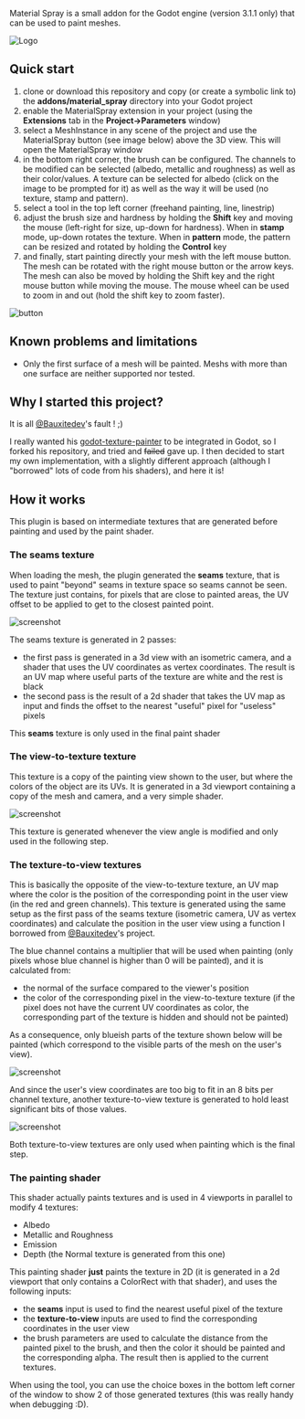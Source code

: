 Material Spray is a small addon for the Godot engine (version 3.1.1 only) that can be used to paint meshes.

![Logo](/addons/material_spray/doc/screenshot.png)

## Quick start

1. clone or download this repository and copy (or create a symbolic link to) the **addons/material_spray** directory into your Godot project
2. enable the MaterialSpray extension in your project (using the **Extensions** tab in the **Project->Parameters** window)
3. select a MeshInstance in any scene of the project and use the MaterialSpray button (see image below) above the 3D view. This will open the MaterialSpray window
4. in the bottom right corner, the brush can be configured. The channels to be modified can be selected (albedo, metallic and roughness) as well as their color/values. A texture can be selected for albedo (click on the image to be prompted for it) as well as the way it will be used (no texture, stamp and pattern).
5. select a tool in the top left corner (freehand painting, line, linestrip)
6. adjust the brush size and hardness by holding the **Shift** key and moving the mouse (left-right for size, up-down for hardness). When in **stamp** mode, up-down rotates the texture. When in **pattern** mode, the pattern can be resized and rotated by holding the **Control** key
7. and finally, start painting directly your mesh with the left mouse button. The mesh can be rotated with the right mouse button or the arrow keys. The mesh can also be moved by holding the Shift key and the right mouse button while moving the mouse. The mouse wheel can be used to zoom in and out (hold the shift key to zoom faster).

![button](/addons/material_spray/doc/button.png)

## Known problems and limitations

* Only the first surface of a mesh will be painted. Meshs with more than one surface are neither supported nor tested.

## Why I started this project?

It is all [@Bauxitedev](https://github.com/Bauxitedev)'s fault ! ;)

I really wanted his [godot-texture-painter](https://github.com/Bauxitedev/godot-texture-painter) to be integrated in Godot, so I forked his repository, and tried and ~~failed~~ gave up. I then decided to start my own implementation, with a slightly different approach (although I "borrowed" lots of code from his shaders), and here it is!

## How it works

This plugin is based on intermediate textures that are generated before painting and used by the paint shader.

### The seams texture

When loading the mesh, the plugin generated the **seams** texture, that is used to paint "beyond" seams in texture space so seams cannot be seen. The texture just contains, for pixels that are close to painted areas, the UV offset to be applied to get to the closest painted point.

![screenshot](/addons/material_spray/doc/seams.png)

The seams texture is generated in 2 passes:
* the first pass is generated in a 3d view with an isometric camera, and a shader that uses the UV coordinates as vertex coordinates. The result is an UV map where useful parts of the texture are white and the rest is black
* the second pass is the result of a 2d shader that takes the UV map as input and finds the offset to the nearest "useful" pixel for "useless" pixels

This **seams** texture is only used in the final paint shader

### The view-to-texture texture

This texture is a copy of the painting view shown to the user, but where the colors of the object are its UVs. It is generated in a 3d viewport containing a copy of the mesh and camera, and a very simple shader.

![screenshot](/addons/material_spray/doc/v2t.png)

This texture is generated whenever the view angle is modified and only used in the following step.

### The texture-to-view textures

This is basically the opposite of the view-to-texture texture, an UV map where the color is the position of the corresponding point in the user view (in the red and green channels). This texture is generated using the same setup as the first pass of the seams texture (isometric camera, UV as vertex coordinates) and calculate the position in the user view using a function I borrowed from [@Bauxitedev](https://github.com/Bauxitedev)'s project.

The blue channel contains a multiplier that will be used when painting (only pixels whose blue channel is higher than 0 will be painted), and it is calculated from:
* the normal of the surface compared to the viewer's position
* the color of the corresponding pixel in the view-to-texture texture (if the pixel does not have the current UV coordinates as color, the corresponding part of the texture is hidden and should not be painted)

As a consequence, only blueish parts of the texture shown below will be painted (which correspond to the visible parts of the mesh on the user's view).

![screenshot](/addons/material_spray/doc/t2v.png)

And since the user's view coordinates are too big to fit in an 8 bits per channel texture, another texture-to-view texture is generated to hold least significant bits of those values.

![screenshot](/addons/material_spray/doc/t2vlsb.png)

Both texture-to-view textures are only used when painting which is the final step.

### The painting shader

This shader actually paints textures and is used in 4 viewports in parallel to modify 4 textures:
* Albedo
* Metallic and Roughness
* Emission
* Depth (the Normal texture is generated from this one)

This painting shader **just** paints the texture in 2D (it is generated in a 2d viewport that only contains a ColorRect with that shader), and uses the following inputs:
* the **seams** input is used to find the nearest useful pixel of the texture
* the **texture-to-view** inputs are used to find the corresponding coordinates in the user view
* the brush parameters are used to calculate the distance from the painted pixel to the brush, and then the color it should be painted and the corresponding alpha. The result then is applied to the current textures.

When using the tool, you can use the choice boxes in the bottom left corner of the window to show 2 of those generated textures (this was really handy when debugging :D).
